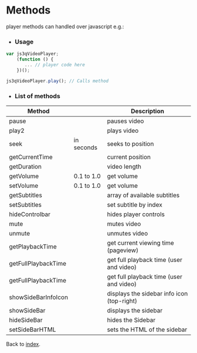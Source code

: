 # Methods

player methods can handled over javascript e.g.:

* ### Usage

```javascript
var js3qVideoPlayer;
    (function () {
       ... // player code here
    })();

js3qVideoPlayer.play(); // Calls method
```

* ### List of methods

<table width="100%">
<thead>
<tr>
<th>Method</th>
<th></th>
<th>Description</th>
</tr>
</thead>
<tbody>
<tr>
    <td>pause</td>
    <td></td>
    <td>pauses video</td>
</tr>
<tr>
    <td>play2</td>
    <td></td>
    <td>plays video</td>
</tr>
<tr>
    <td>seek</td>
    <td>in seconds</td>
    <td>seeks to position</td>
</tr>
<tr>
    <td>getCurrentTime</td>
    <td></td>
    <td>current position</td>
</tr>
<tr>
    <td>getDuration</td>
    <td></td>
    <td>video length</td>
</tr>
<tr>
    <td>getVolume</td>
    <td>0.1 to 1.0</td>
    <td>get volume</td>
</tr>
<tr>
    <td>setVolume</td>
    <td>0.1 to 1.0</td>
    <td>get volume</td>
</tr>
<tr>
    <td>getSubtitles</td>
    <td></td>
    <td>array of available subtitles</td>
</tr>
<tr>
    <td>setSubtitles</td>
    <td></td>
    <td>set subtitle by index</td>
</tr>
<tr>
    <td>hideControlbar</td>
    <td></td>
    <td>hides player controls</td>
</tr>
<tr>
    <td>mute</td>
    <td></td>
    <td>mutes video</td>
</tr>
<tr>
    <td>unmute</td>
    <td></td>
    <td>unmutes video</td>
</tr>
<tr>
    <td>getPlaybackTime</td>
    <td></td>
    <td>get current viewing time (pageview)</td>
</tr>
<tr>
    <td>getFullPlaybackTime</td>
    <td></td>
    <td>get full playback time (user and video)</td>
</tr>
<tr>
    <td>getFullPlaybackTime</td>
    <td></td>
    <td>get full playback time (user and video)</td>
</tr>
<tr>
    <td>showSideBarInfoIcon</td>
    <td></td>
    <td>displays the sidebar info icon (top-right)</td>
</tr>
<tr>
    <td>showSideBar</td>
    <td></td>
    <td>displays the sidebar</td>
</tr>
<tr>
    <td>hideSideBar</td>
    <td></td>
    <td>hides the Sidebar</td>
</tr>
<tr>
    <td>setSideBarHTML</td>
    <td></td>
    <td>sets the HTML of the sidebar</td>
</tr>
</tbody>
</table>

Back to [index](../README.md).